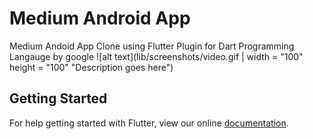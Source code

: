 # Medium Android App

Medium Andoid App Clone using Flutter Plugin for Dart Programming Langauge by google
![alt text](lib/screenshots/video.gif | width = "100" height = "100" "Description goes here")

## Getting Started

For help getting started with Flutter, view our online
[documentation](https://flutter.io/).
